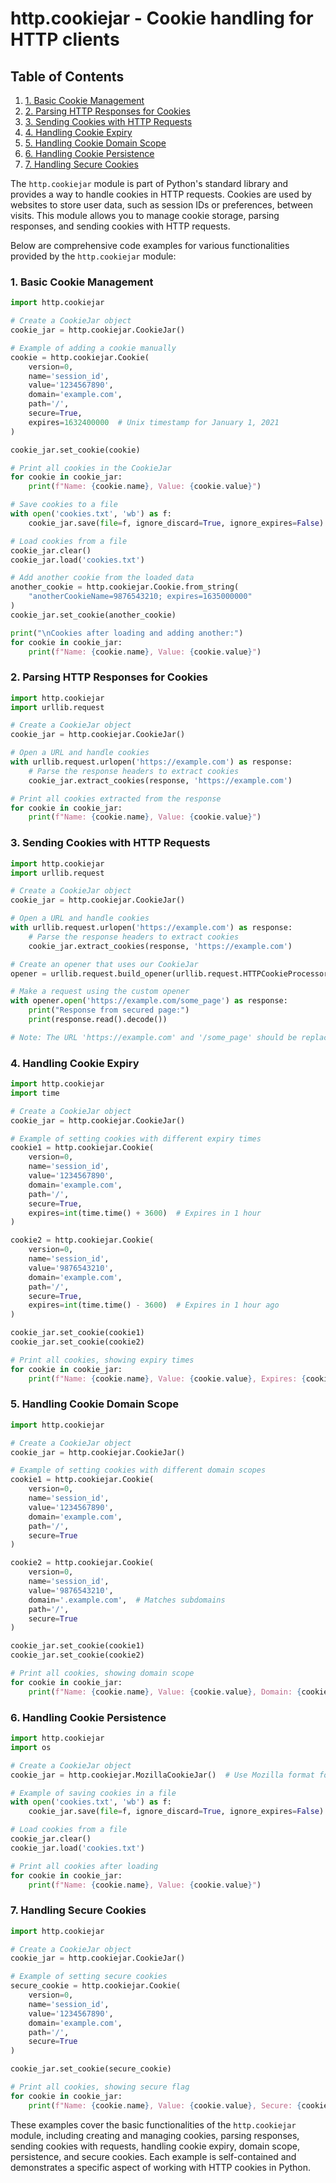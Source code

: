 # http.cookiejar - Cookie handling for HTTP clients
## Table of Contents

1. [1. Basic Cookie Management](#1-basic-cookie-management)
2. [2. Parsing HTTP Responses for Cookies](#2-parsing-http-responses-for-cookies)
3. [3. Sending Cookies with HTTP Requests](#3-sending-cookies-with-http-requests)
4. [4. Handling Cookie Expiry](#4-handling-cookie-expiry)
5. [5. Handling Cookie Domain Scope](#5-handling-cookie-domain-scope)
6. [6. Handling Cookie Persistence](#6-handling-cookie-persistence)
7. [7. Handling Secure Cookies](#7-handling-secure-cookies)



The `http.cookiejar` module is part of Python's standard library and provides a way to handle cookies in HTTP requests. Cookies are used by websites to store user data, such as session IDs or preferences, between visits. This module allows you to manage cookie storage, parsing responses, and sending cookies with HTTP requests.

Below are comprehensive code examples for various functionalities provided by the `http.cookiejar` module:

### 1. Basic Cookie Management

```python
import http.cookiejar

# Create a CookieJar object
cookie_jar = http.cookiejar.CookieJar()

# Example of adding a cookie manually
cookie = http.cookiejar.Cookie(
    version=0,
    name='session_id',
    value='1234567890',
    domain='example.com',
    path='/',
    secure=True,
    expires=1632400000  # Unix timestamp for January 1, 2021
)

cookie_jar.set_cookie(cookie)

# Print all cookies in the CookieJar
for cookie in cookie_jar:
    print(f"Name: {cookie.name}, Value: {cookie.value}")

# Save cookies to a file
with open('cookies.txt', 'wb') as f:
    cookie_jar.save(file=f, ignore_discard=True, ignore_expires=False)

# Load cookies from a file
cookie_jar.clear()
cookie_jar.load('cookies.txt')

# Add another cookie from the loaded data
another_cookie = http.cookiejar.Cookie.from_string(
    "anotherCookieName=9876543210; expires=1635000000"
)
cookie_jar.set_cookie(another_cookie)

print("\nCookies after loading and adding another:")
for cookie in cookie_jar:
    print(f"Name: {cookie.name}, Value: {cookie.value}")
```

### 2. Parsing HTTP Responses for Cookies

```python
import http.cookiejar
import urllib.request

# Create a CookieJar object
cookie_jar = http.cookiejar.CookieJar()

# Open a URL and handle cookies
with urllib.request.urlopen('https://example.com') as response:
    # Parse the response headers to extract cookies
    cookie_jar.extract_cookies(response, 'https://example.com')

# Print all cookies extracted from the response
for cookie in cookie_jar:
    print(f"Name: {cookie.name}, Value: {cookie.value}")
```

### 3. Sending Cookies with HTTP Requests

```python
import http.cookiejar
import urllib.request

# Create a CookieJar object
cookie_jar = http.cookiejar.CookieJar()

# Open a URL and handle cookies
with urllib.request.urlopen('https://example.com') as response:
    # Parse the response headers to extract cookies
    cookie_jar.extract_cookies(response, 'https://example.com')

# Create an opener that uses our CookieJar
opener = urllib.request.build_opener(urllib.request.HTTPCookieProcessor(cookie_jar))

# Make a request using the custom opener
with opener.open('https://example.com/some_page') as response:
    print("Response from secured page:")
    print(response.read().decode())

# Note: The URL 'https://example.com' and '/some_page' should be replaced with actual URLs used in your application.
```

### 4. Handling Cookie Expiry

```python
import http.cookiejar
import time

# Create a CookieJar object
cookie_jar = http.cookiejar.CookieJar()

# Example of setting cookies with different expiry times
cookie1 = http.cookiejar.Cookie(
    version=0,
    name='session_id',
    value='1234567890',
    domain='example.com',
    path='/',
    secure=True,
    expires=int(time.time() + 3600)  # Expires in 1 hour
)

cookie2 = http.cookiejar.Cookie(
    version=0,
    name='session_id',
    value='9876543210',
    domain='example.com',
    path='/',
    secure=True,
    expires=int(time.time() - 3600)  # Expires in 1 hour ago
)

cookie_jar.set_cookie(cookie1)
cookie_jar.set_cookie(cookie2)

# Print all cookies, showing expiry times
for cookie in cookie_jar:
    print(f"Name: {cookie.name}, Value: {cookie.value}, Expires: {cookie.expires}")
```

### 5. Handling Cookie Domain Scope

```python
import http.cookiejar

# Create a CookieJar object
cookie_jar = http.cookiejar.CookieJar()

# Example of setting cookies with different domain scopes
cookie1 = http.cookiejar.Cookie(
    version=0,
    name='session_id',
    value='1234567890',
    domain='example.com',
    path='/',
    secure=True
)

cookie2 = http.cookiejar.Cookie(
    version=0,
    name='session_id',
    value='9876543210',
    domain='.example.com',  # Matches subdomains
    path='/',
    secure=True
)

cookie_jar.set_cookie(cookie1)
cookie_jar.set_cookie(cookie2)

# Print all cookies, showing domain scope
for cookie in cookie_jar:
    print(f"Name: {cookie.name}, Value: {cookie.value}, Domain: {cookie.domain}")
```

### 6. Handling Cookie Persistence

```python
import http.cookiejar
import os

# Create a CookieJar object
cookie_jar = http.cookiejar.MozillaCookieJar()  # Use Mozilla format for easier reading/writing

# Example of saving cookies in a file
with open('cookies.txt', 'wb') as f:
    cookie_jar.save(file=f, ignore_discard=True, ignore_expires=False)

# Load cookies from a file
cookie_jar.clear()
cookie_jar.load('cookies.txt')

# Print all cookies after loading
for cookie in cookie_jar:
    print(f"Name: {cookie.name}, Value: {cookie.value}")
```

### 7. Handling Secure Cookies

```python
import http.cookiejar

# Create a CookieJar object
cookie_jar = http.cookiejar.CookieJar()

# Example of setting secure cookies
secure_cookie = http.cookiejar.Cookie(
    version=0,
    name='session_id',
    value='1234567890',
    domain='example.com',
    path='/',
    secure=True
)

cookie_jar.set_cookie(secure_cookie)

# Print all cookies, showing secure flag
for cookie in cookie_jar:
    print(f"Name: {cookie.name}, Value: {cookie.value}, Secure: {cookie.secure}")
```

These examples cover the basic functionalities of the `http.cookiejar` module, including creating and managing cookies, parsing responses, sending cookies with requests, handling cookie expiry, domain scope, persistence, and secure cookies. Each example is self-contained and demonstrates a specific aspect of working with HTTP cookies in Python.
